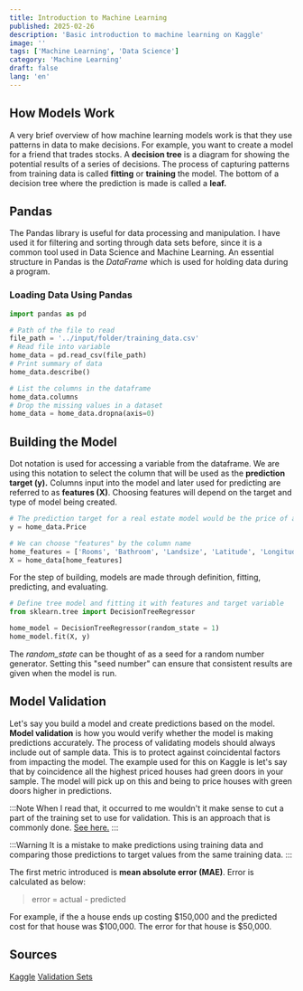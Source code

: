 ```yaml
---
title: Introduction to Machine Learning
published: 2025-02-26
description: 'Basic introduction to machine learning on Kaggle'
image: ''
tags: ['Machine Learning', 'Data Science']
category: 'Machine Learning'
draft: false 
lang: 'en'
---
```


## How Models Work
A very brief overview of how machine learning models work is that they use patterns in data to make decisions. For example, you want to create a model for a friend that trades stocks. A <b>decision tree</b> is a diagram for showing the potential results of a series of decisions. The process of capturing patterns from training data is called <b>fitting</b> or <b>training</b> the model. The bottom of a decision tree where the prediction is made is called a <b>leaf.</b>

## Pandas
The Pandas library is useful for data processing and manipulation. I have used it for filtering and sorting through data sets before, since it is a common tool used in Data Science and Machine Learning. An essential structure in Pandas is the <em>DataFrame</em> which is used for holding data during a program. 

### Loading Data Using Pandas
```Python
import pandas as pd

# Path of the file to read
file_path = '../input/folder/training_data.csv'
# Read file into variable
home_data = pd.read_csv(file_path)
# Print summary of data
home_data.describe()

# List the columns in the dataframe
home_data.columns
# Drop the missing values in a dataset
home_data = home_data.dropna(axis=0)
```

## Building the Model
Dot notation is used for accessing a variable from the dataframe. We are using this notation to select the column that will be used as the <b>prediction target (y).</b> Columns input into the model and later used for predicting are referred to as <b>features (X)</b>. Choosing features will depend on the target and type of model being created.

```Python
# The prediction target for a real estate model would be the price of a property
y = home_data.Price

# We can choose "features" by the column name
home_features = ['Rooms', 'Bathroom', 'Landsize', 'Latitude', 'Longitude']
X = home_data[home_features]
```

For the step of building, models are made through definition, fitting, predicting, and evaluating. 

```Python
# Define tree model and fitting it with features and target variable
from sklearn.tree import DecisionTreeRegressor

home_model = DecisionTreeRegressor(random_state = 1)
home_model.fit(X, y)
```

The <em>random_state</em> can be thought of as a seed for a random number generator. Setting this "seed number" can ensure that consistent results are given when the model is run. 

## Model Validation
Let's say you build a model and create predictions based on the model. <b>Model validation</b> is how you would verify whether the model is making predictions accurately. The process of validating models should always include out of sample data. This is to protect against coincidental factors from impacting the model. The example used for this on Kaggle is let's say that by coincidence all the highest priced houses had green doors in your sample. The model will pick up on this and being to price houses with green doors higher in predictions. 

:::Note
When I read that, it occurred to me wouldn't it make sense to cut a part of the training set to use for validation. This is an approach that is commonly done. [See here.](https://stackoverflow.com/questions/54126811/order-between-using-validation-training-and-test-sets)
:::

:::Warning
It is a mistake to make predictions using training data and comparing those predictions to target values from the same training data. 
:::

The first metric introduced is <b>mean absolute error (MAE)</b>. Error is calculated as below: 
> error = actual - predicted

For example, if the a house ends up costing $150,000 and the predicted cost for that house was $100,000. The error for that house is $50,000.

## Sources
[Kaggle](https://www.kaggle.com/code/dansbecker/model-validation)
[Validation Sets](https://stackoverflow.com/questions/54126811/order-between-using-validation-training-and-test-sets)<br>